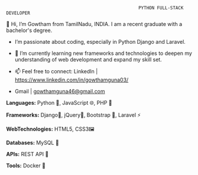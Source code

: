                                                       PYTHON FULL-STACK DEVELOPER
                                                             
👋 Hi, I’m Gowtham from TamilNadu, INDIA. I am a recent graduate with a bachelor's degree.

- I’m passionate about coding, especially in Python Django and Laravel.
  
- 🌱 I’m currently learning new frameworks and technologies to deepen my understanding of web development and expand my skill set.

- 📫 Feel free to connect: LinkedIn | https://www.linkedin.com/in/gowthamguna03/
- Gmail | gowthamguna46@gmail.com 




**Languages:** Python 🐍, JavaScript 🌐, PHP 🐘

**Frameworks:** Django🚀, jQuery📜, Bootstrap 🎨, Laravel ⚡

**WebTechnologies:** HTML5, CSS3🖼

**Databases:** MySQL 💾

**APIs:** REST API 🔗

**Tools:** Docker 🐳

